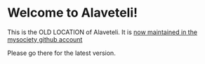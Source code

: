 # Welcome to Alaveteli!

This is the OLD LOCATION of Alaveteli.  It is [now maintained in the mysociety github account](https://github.com/mysociety/alaveteli)

Please go there for the latest version.